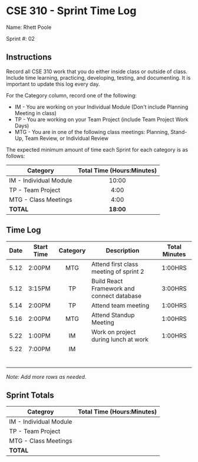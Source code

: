 # CSE 310 - Sprint Time Log

Name: Rhett Poole

Sprint #: 02

## Instructions

Record all CSE 310 work that you do either inside class or outside of class.  Include time learning, practicing, developing, testing, and documenting.  It is important to update this log every day.

For the Category column, record one of the following:
* IM - You are working on your Individual Module (Don't include Planning Meeting in class)
* TP - You are working on your Team Project (include Team Project Work Days)
* MTG - You are in one of the following class meetings: Planning, Stand-Up, Team Review, or Individual Review

The expected minimum amount of time each Sprint for each category is as follows:

|Category                       |Total Time (Hours:Minutes)|
|-------------------------------|:------------------------:|
|IM - Individual Module         |          10:00           |
|TP - Team Project              |           4:00           |
|MTG - Class Meetings           |           4:00           |
|**TOTAL**                      |        **18:00**         |

## Time Log

|Date      |Start Time|Category|Description                                 |Total Minutes|
|----------|----------|:------:|--------------------------------------------|:-----------:|
|5.12      |2:00PM    |MTG     |Attend first class meeting of sprint 2      |1:00HRS      |
|5.12      |3:15PM    |TP      |Build React Framework and connect database  |3:00HRS      |
|5.14      |2:00PM    |TP      |Attend team meeting                         |1:00HRS      |
|5.16      |2:00PM    |MTG     |Attend Standup Meeting                      |1:00HRS      |
|5.22      |1:00PM    |IM      |Work on project during lunch at work        |1:00HRS      |
|5.22      |7:00PM    |IM      |                                            |             |
|          |          |        |                                            |             |
|          |          |        |                                            |             |
|          |          |        |                                            |             |
|          |          |        |                                            |             |
|          |          |        |                                            |             |
|          |          |        |                                            |             |

_Note: Add more rows as needed._

## Sprint Totals

|Categroy                       |Total Time (Hours:Minutes)|
|-------------------------------|:------------------------:|
|IM - Individual Module         |                          |
|TP - Team Project              |                          |
|MTG - Class Meetings           |                          |
|**TOTAL**                      |                          |
